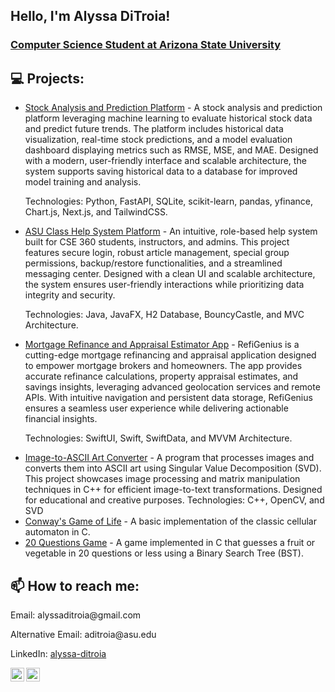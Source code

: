 <h2>Hello, I'm Alyssa DiTroia! <br/><a href="https://github.com/alyssaditroia"></a> </h2>
<h3><a href="https://www.linkedin.com/in/alyssa-ditroia">Computer Science Student at Arizona State University</a> </h3>

<h2> 💻 Projects:</h2>
<ul>
<li>
        <a href="https://github.com/alyssaditroia/ML_Stock_Analysis">Stock Analysis and Prediction Platform</a> - A stock analysis and prediction platform leveraging machine learning to evaluate historical stock data and predict future trends. The platform includes  historical data visualization, real-time stock predictions, and a model evaluation dashboard displaying metrics such as RMSE, MSE, and MAE. Designed with a modern, user-friendly interface and scalable architecture, the system supports saving historical data to a database for improved model training and analysis.

Technologies: Python, FastAPI, SQLite, scikit-learn, pandas, yfinance, Chart.js, Next.js, and TailwindCSS.
</li>
<li>
        <a href="https://github.com/alyssaditroia/CSE360">ASU Class Help System Platform</a> - An intuitive, role-based help system built for CSE 360 students, instructors, and admins. This project features secure login, robust article management, special group permissions, backup/restore functionalities, and a streamlined messaging center. Designed with a clean UI and scalable architecture, the system ensures user-friendly interactions while prioritizing data integrity and security.

Technologies: Java, JavaFX, H2 Database, BouncyCastle, and MVC Architecture.
    </li>
    <li>
        <a href="https://github.com/alyssaditroia/RefiGenius">Mortgage Refinance and Appraisal Estimator App</a> -  RefiGenius is a cutting-edge mortgage refinancing and appraisal application designed to empower mortgage brokers and homeowners. The app provides accurate refinance calculations, property appraisal estimates, and savings insights, leveraging advanced geolocation services and remote APIs. With intuitive navigation and persistent data storage, RefiGenius ensures a seamless user experience while delivering actionable financial insights.

Technologies: SwiftUI, Swift, SwiftData, and MVVM Architecture.
</li> 
<li> <a href="https://github.com/alyssaditroia/JPG_TO_ASCII">Image-to-ASCII Art Converter</a> - A program that processes images and converts them into ASCII art using Singular Value Decomposition (SVD). This project showcases image processing and matrix manipulation techniques in C++ for efficient image-to-text transformations. Designed for educational and creative purposes.
Technologies: C++, OpenCV, and SVD

</li>
        <li>
        <a href="https://github.com/alyssaditroia/Game-of-Life">Conway's Game of Life</a> - A basic implementation of the classic cellular automaton in C.
    </li>
    <li>
        <a href="https://github.com/alyssaditroia/20-Questions">20 Questions Game</a> - A game implemented in C that guesses a fruit or vegetable in 20 questions or less using a Binary Search Tree (BST).
    </li>
</ul>

<h2> 📫 How to reach me:</h2>
<p>Email: alyssaditroia@gmail.com</p>
<p>Alternative Email: aditroia@asu.edu</p>
<p>LinkedIn: <a href="https://www.linkedin.com/in/alyssa-ditroia/">alyssa-ditroia</a></p>

<a href="mailto:alyssaditroia@gmail.com" target="_blank">
  <img align="left" alt="alyssaditroia | Email" width="22px" src="https://cdn.jsdelivr.net/npm/simple-icons@3.13.0/icons/gmail.svg" />
</a>

<a href="https://www.linkedin.com/in/alyssa-ditroia/" target="_blank">
  <img align="left" alt="alyssaditroia | LinkedIn" width="22px" src="https://cdn.jsdelivr.net/npm/simple-icons@v3/icons/linkedin.svg" />
</a>


